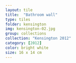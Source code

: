 ```yaml
---
layout: tile
title:  "Bathroom wall"
type: tiles
folder: kensington
img: kensington-02.jpg
group: collections
collection: "Kensington 2012"
category: [2012]
color: bright white 
size: 16 x 14 cm
---
```



